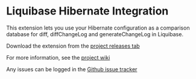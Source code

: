 # Liquibase Hibernate Integration

This extension lets you use your Hibernate configuration as a comparison database for diff, diffChangeLog and generateChangeLog in Liquibase.

Download the extension from the [project releases tab](https://github.com/liquibase/liquibase-hibernate/releases)

For more information, see the [project wiki](https://github.com/liquibase/liquibase-hibernate/wiki/)

Any issues can be logged in the [Github issue tracker](https://github.com/liquibase/liquibase-hibernate/issues)